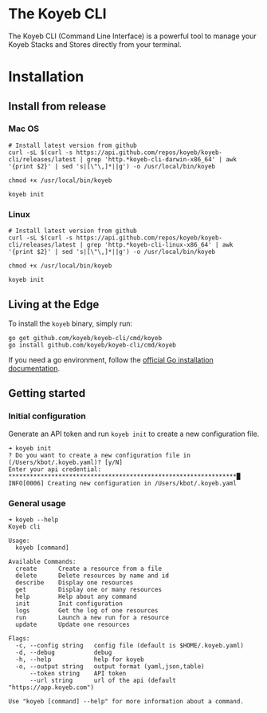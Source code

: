 # The Koyeb CLI
The Koyeb CLI (Command Line Interface) is a powerful tool to manage your Koyeb Stacks and Stores directly from your terminal.

# Installation

## Install from release

### Mac OS

```
# Install latest version from github
curl -sL $(curl -s https://api.github.com/repos/koyeb/koyeb-cli/releases/latest | grep 'http.*koyeb-cli-darwin-x86_64' | awk '{print $2}' | sed 's|[\"\,]*||g') -o /usr/local/bin/koyeb

chmod +x /usr/local/bin/koyeb

koyeb init

```

### Linux

```
# Install latest version from github
curl -sL $(curl -s https://api.github.com/repos/koyeb/koyeb-cli/releases/latest | grep 'http.*koyeb-cli-linux-x86_64' | awk '{print $2}' | sed 's|[\"\,]*||g') -o /usr/local/bin/koyeb

chmod +x /usr/local/bin/koyeb

koyeb init

```

## Living at the Edge

To install the `koyeb` binary, simply run:

```shell
go get github.com/koyeb/koyeb-cli/cmd/koyeb
go install github.com/koyeb/koyeb-cli/cmd/koyeb
```

If you need a go environment, follow the [official Go installation documentation](https://golang.org/doc/install).

## Getting started

### Initial configuration

Generate an API token and run `koyeb init` to create a new configuration file.

```shell
➜ koyeb init
? Do you want to create a new configuration file in (/Users/kbot/.koyeb.yaml)? [y/N]
Enter your api credential: ****************************************************************█
INFO[0006] Creating new configuration in /Users/kbot/.koyeb.yaml
```

### General usage

```shell
➜ koyeb --help
Koyeb cli

Usage:
  koyeb [command]

Available Commands:
  create      Create a resource from a file
  delete      Delete resources by name and id
  describe    Display one resources
  get         Display one or many resources
  help        Help about any command
  init        Init configuration
  logs        Get the log of one resources
  run         Launch a new run for a resource
  update      Update one resources

Flags:
  -c, --config string   config file (default is $HOME/.koyeb.yaml)
  -d, --debug           debug
  -h, --help            help for koyeb
  -o, --output string   output format (yaml,json,table)
      --token string    API token
      --url string      url of the api (default "https://app.koyeb.com")

Use "koyeb [command] --help" for more information about a command.
```

